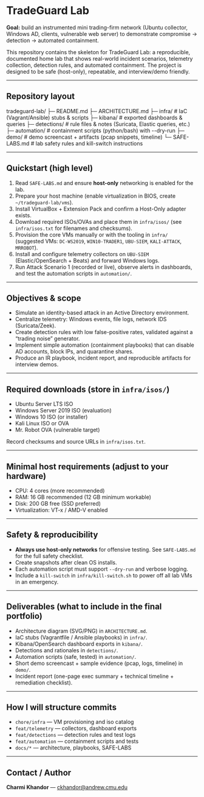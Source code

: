 # TradeGuard Lab

**Goal:** build an instrumented mini trading-firm network (Ubuntu collector, Windows AD, clients, vulnerable web server) to demonstrate compromise → detection → automated containment.

This repository contains the skeleton for TradeGuard Lab: a reproducible, documented home lab that shows real-world incident scenarios, telemetry collection, detection rules, and automated containment. The project is designed to be safe (host-only), repeatable, and interview/demo friendly.

---

## Repository layout

tradeguard-lab/
├─ README.md
├─ ARCHITECTURE.md
├─ infra/ # IaC (Vagrant/Ansible) stubs & scripts
├─ kibana/ # exported dashboards & queries
├─ detections/ # rule files & notes (Suricata, Elastic queries, etc.)
├─ automation/ # containment scripts (python/bash) with --dry-run
├─ demo/ # demo screencast + artifacts (pcap snippets, timeline)
└─ SAFE-LABS.md # lab safety rules and kill-switch instructions


---

## Quickstart (high level)

1. Read `SAFE-LABS.md` and ensure **host-only** networking is enabled for the lab.  
2. Prepare your host machine (enable virtualization in BIOS, create `~/tradeguard-lab/vms`).  
3. Install VirtualBox + Extension Pack and confirm a Host-Only adapter exists.  
4. Download required ISOs/OVAs and place them in `infra/isos/` (see `infra/isos.txt` for filenames and checksums).  
5. Provision the core VMs manually or with the tooling in `infra/` (suggested VMs: `DC-WS2019`, `WIN10-TRADER1`, `UBU-SIEM`, `KALI-ATTACK`, `MRROBOT`).  
6. Install and configure telemetry collectors on `UBU-SIEM` (Elastic/OpenSearch + Beats) and forward Windows logs.  
7. Run Attack Scenario 1 (recorded or live), observe alerts in dashboards, and test the automation scripts in `automation/`.

---

## Objectives & scope

- Simulate an identity-based attack in an Active Directory environment.
- Centralize telemetry: Windows events, file logs, network IDS (Suricata/Zeek).
- Create detection rules with low false-positive rates, validated against a “trading noise” generator.
- Implement simple automation (containment playbooks) that can disable AD accounts, block IPs, and quarantine shares.
- Produce an IR playbook, incident report, and reproducible artifacts for interview demos.

---

## Required downloads (store in `infra/isos/`)

- Ubuntu Server LTS ISO
- Windows Server 2019 ISO (evaluation)
- Windows 10 ISO (or installer)
- Kali Linux ISO or OVA
- Mr. Robot OVA (vulnerable target)

Record checksums and source URLs in `infra/isos.txt`.

---

## Minimal host requirements (adjust to your hardware)

- CPU: 4 cores (more recommended)
- RAM: 16 GB recommended (12 GB minimum workable)
- Disk: 200 GB free (SSD preferred)
- Virtualization: VT-x / AMD-V enabled

---

## Safety & reproducibility

- **Always use host-only networks** for offensive testing. See `SAFE-LABS.md` for the full safety checklist.
- Create snapshots after clean OS installs.
- Each automation script must support `--dry-run` and verbose logging.
- Include a `kill-switch` in `infra/kill-switch.sh` to power off all lab VMs in an emergency.

---

## Deliverables (what to include in the final portfolio)

- Architecture diagram (SVG/PNG) in `ARCHITECTURE.md`.
- IaC stubs (Vagrantfile / Ansible playbooks) in `infra/`.
- Kibana/OpenSearch dashboard exports in `kibana/`.
- Detections and rationales in `detections/`.
- Automation scripts (safe, tested) in `automation/`.
- Short demo screencast + sample evidence (pcap, logs, timeline) in `demo/`.
- Incident report (one-page exec summary + technical timeline + remediation checklist).

---

## How I will structure commits

- `chore/infra` — VM provisioning and iso catalog
- `feat/telemetry` — collectors, dashboard exports
- `feat/detections` — detection rules and test logs
- `feat/automation` — containment scripts and tests
- `docs/*` — architecture, playbooks, SAFE-LABS

---

## Contact / Author
**Charmi Khandor** — ckhandor@andrew.cmu.edu


